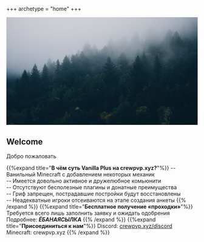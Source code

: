 +++
archetype = "home"
+++


![121](./forest.jpg)
## Welcome
Добро пожаловать


{{%expand title="**В чём суть Vanilla Plus на crewpvp.xyz?**"%}}
-- Ванильный Minecraft с добавлением некоторых механик\
-- Имеется довольно активное и дружелюбное комьюнити\
-- Отсутствуют бесполезные плагины и донатные преимущества\
-- Гриф запрещен, пострадавшие постройки будут восстановлены\
-- Неадекватные игроки отсеиваются на этапе создания анкеты
{{% /expand %}}
{{%expand title="**Бесплатное получение «проходки»**"%}}
Требуется всего лишь заполнить заявку и ожидать одобрения\
Подробнее: ***ЁБАНАЯСЫЛКА***
{{% /expand %}}
{{%expand title="**Присоединиться к нам**"%}}
Discord: [crewpvp.xyz/discord](https://discord.com/invite/uKreqjn)\
Minecraft: crewpvp.xyz
{{% /expand %}}
